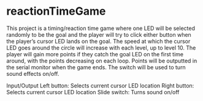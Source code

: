 # reactionTimeGame
This project is a timing/reaction time game where one LED will be selected randomly to be the goal and the player will try to click either button when the player’s cursor LED lands on the goal. The speed at which the cursor LED goes around the circle will increase with each level, up to level 10. The player will gain more points if they catch the goal LED on the first time around, with the points decreasing on each loop. Points will be outputted in the serial monitor when the game ends. The switch will be used to turn sound effects on/off.

Input/Output
Left button: Selects current cursor LED location
Right button:	Selects current cursor LED location
Slide switch:	Turns sound on/off
